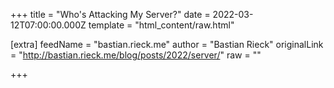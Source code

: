
+++
title = "Who's Attacking My Server?"
date = 2022-03-12T07:00:00.000Z
template = "html_content/raw.html"

[extra]
feedName = "bastian.rieck.me"
author = "Bastian Rieck"
originalLink = "http://bastian.rieck.me/blog/posts/2022/server/"
raw = ""

+++

